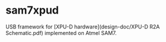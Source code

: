 # sam7xpud

USB framework for [XPU-D hardware](design-doc/XPU-D R2A Schematic.pdf) implemented
on Atmel SAM7.

